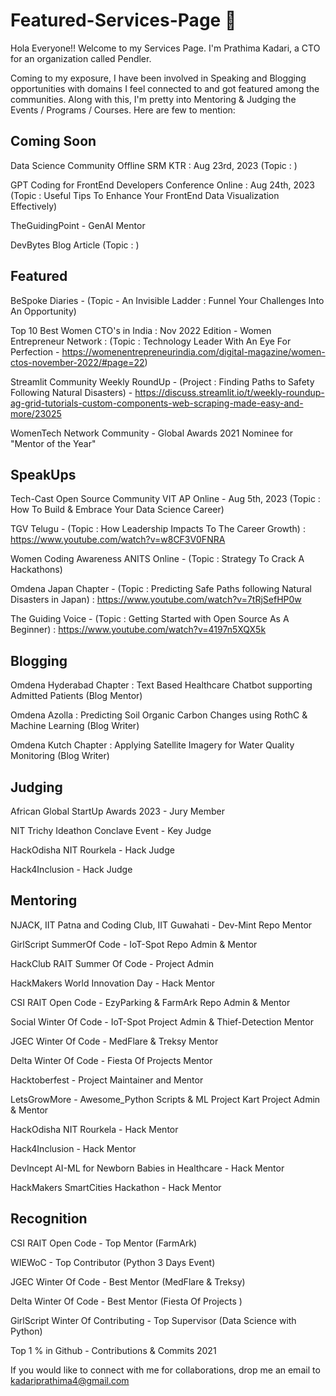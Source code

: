 # Featured-Services-Page 👋


Hola Everyone!! Welcome to my Services Page. I'm Prathima Kadari, a CTO for an organization called Pendler. 

Coming to my exposure, I have been involved in Speaking and Blogging opportunities with domains I feel connected to and got featured among the communities. Along with this, I'm pretty into Mentoring & Judging the Events / Programs / Courses.
Here are few to mention:


## Coming Soon

Data Science Community Offline SRM KTR : Aug 23rd, 2023 (Topic : )

GPT Coding for FrontEnd Developers Conference Online : Aug 24th, 2023 (Topic : Useful Tips To Enhance Your FrontEnd Data Visualization Effectively)

TheGuidingPoint - GenAI Mentor

DevBytes Blog Article (Topic : )


## Featured

BeSpoke Diaries - (Topic - An Invisible Ladder : Funnel Your Challenges Into An Opportunity)

Top 10 Best Women CTO's in India : Nov 2022 Edition - Women Entrepreneur Network : (Topic : Technology Leader With An Eye For Perfection - https://womenentrepreneurindia.com/digital-magazine/women-ctos-november-2022/#page=22)

Streamlit Community Weekly RoundUp - (Project : Finding Paths to Safety Following Natural Disasters) - https://discuss.streamlit.io/t/weekly-roundup-ag-grid-tutorials-custom-components-web-scraping-made-easy-and-more/23025

WomenTech Network Community - Global Awards 2021 Nominee for "Mentor of the Year" 


## SpeakUps

Tech-Cast Open Source Community VIT AP Online - Aug 5th, 2023 (Topic : How To Build & Embrace Your Data Science Career)

TGV Telugu - (Topic : How Leadership Impacts To The Career Growth) : https://www.youtube.com/watch?v=w8CF3V0FNRA

Women Coding Awareness ANITS Online - (Topic : Strategy To Crack A Hackathons)

Omdena Japan Chapter - (Topic : Predicting Safe Paths following Natural Disasters in Japan) : https://www.youtube.com/watch?v=7tRjSefHP0w

The Guiding Voice - (Topic : Getting Started with Open Source As A Beginner) : https://www.youtube.com/watch?v=4197n5XQX5k


## Blogging

Omdena Hyderabad Chapter : Text Based Healthcare Chatbot supporting Admitted Patients (Blog Mentor)

Omdena Azolla : Predicting Soil Organic Carbon Changes using RothC & Machine Learning (Blog Writer)

Omdena Kutch Chapter : Applying Satellite Imagery for Water Quality Monitoring (Blog Writer)


## Judging

African Global StartUp Awards 2023 - Jury Member

NIT Trichy Ideathon Conclave Event - Key Judge

HackOdisha NIT Rourkela - Hack Judge

Hack4Inclusion - Hack Judge


## Mentoring 

NJACK, IIT Patna and Coding Club, IIT Guwahati - Dev-Mint Repo Mentor

GirlScript SummerOf Code - IoT-Spot Repo Admin & Mentor

HackClub RAIT Summer Of Code - Project Admin

HackMakers World Innovation Day - Hack Mentor

CSI RAIT Open Code - EzyParking & FarmArk Repo Admin & Mentor

Social Winter Of Code - IoT-Spot Project Admin & Thief-Detection Mentor

JGEC Winter Of Code - MedFlare & Treksy Mentor

Delta Winter Of Code - Fiesta Of Projects Mentor

Hacktoberfest - Project Maintainer and Mentor

LetsGrowMore - Awesome_Python Scripts & ML Project Kart Project Admin & Mentor

HackOdisha NIT Rourkela - Hack Mentor

Hack4Inclusion - Hack Mentor

DevIncept AI-ML for Newborn Babies in Healthcare - Hack Mentor

HackMakers SmartCities Hackathon - Hack Mentor


## Recognition

CSI RAIT Open Code - Top Mentor (FarmArk)

WIEWoC - Top Contributor (Python 3 Days Event)

JGEC Winter Of Code - Best Mentor (MedFlare & Treksy)

Delta Winter Of Code - Best Mentor (Fiesta Of Projects )

GirlScript Winter Of Contributing - Top Supervisor (Data Science with Python)

Top 1 % in Github - Contributions & Commits 2021


If you would like to connect with me for collaborations, drop me an email to kadariprathima4@gmail.com


<!-- Partnership Manager- Asia : Omdena | CTO@Micro | CTO@Pendler | Freelancing, Projects, Internship, Experience, Professional Summary, About 

## Volunteering

SAWO Labs - Open Source Contributor

Coursera - Beta Tester

Omdena - Co-Lead Hyderabad Chapter 

HackMakers BuildWithAI Hackathon - Regional Ambassador (India) 

MLH Local Hack Day Share- EddieHub Community Member

Hack The Mountains Sudan Tech - Hack Ambassador

-->
